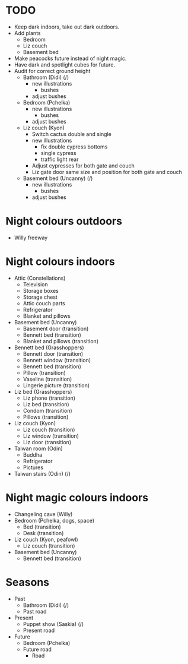 # TODO
* Keep dark indoors, take out dark outdoors.
* Add plants
    * Bedroom
    * Liz couch
    * Basement bed
* Make peacocks future instead of night magic.
* Have dark and spotlight cubes for future.
* Audit for correct ground height
    * Bathroom (Didi) (/)
        * new illustrations
            * bushes
        * adjust bushes
    * Bedroom (Pchelka)
        * new illustrations
            * bushes
        * adjust bushes
    * Liz couch (Kyon)
        * Switch cactus double and single
        * new illustrations
            * fix double cypress bottoms
            * single cypress
            * traffic light rear
        * Adjust cypresses for both gate and couch
        * Liz gate door same size and position for both gate and couch
    * Basement bed (Uncanny) (/)
        * new illustrations
            * bushes
        * adjust bushes

# Night colours outdoors
* Willy freeway

# Night colours indoors
* Attic (Constellations)
    * Television
    * Storage boxes
    * Storage chest
    * Attic couch parts
    * Refrigerator
    * Blanket and pillows
* Basement bed (Uncanny)
    * Basement door (transition)
    * Bennett bed (transition)
    * Blanket and pillows (transition)
* Bennett bed (Grasshoppers)
    * Bennett door (transition)
    * Bennett window (transition)
    * Bennett bed (transition)
    * Pillow (transition)
    * Vaseline (transition)
    * Lingerie picture (transition)
* Liz bed (Grasshoppers)
    * Liz phone (transition)
    * Liz bed (transition)
    * Condom (transition)
    * Pillows (transition)
* Liz couch (Kyon)
    * Liz couch (transition)
    * Liz window (transition)
    * Liz door (transition)
* Taiwan room (Odin)
    * Buddha
    * Refrigerator
    * Pictures
* Taiwan stairs (Odin) (/)

# Night magic colours indoors
* Changeling cave (Willy)
* Bedroom (Pchelka, dogs, space)
    * Bed (transition)
    * Desk (transition)
* Liz couch (Kyon, peafowl)
    * Liz couch (transition)
* Basement bed (Uncanny)
    * Bennett bed (transition)

# Seasons
* Past
    * Bathroom (Didi) (/)
    * Past road
* Present
    * Puppet show (Saskia) (/)
    * Present road
* Future
    * Bedroom (Pchelka)
    * Future road
        * Road